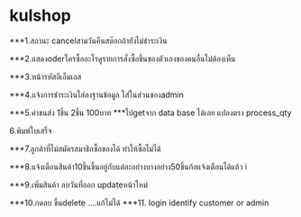 # kulshop
***1.สถานะ cancelสามวันคืนสต๊อกถ้ายังไม่ชำระเงิน

***2.แสดงoderใครซื้ออะไรดูรายการสั่งซื้อขึ้นของตัวเองของคนอื่นไม่ต้องเห็น

***3.หน้ารหัสอีเอ็มเอส 

***4.แจ้งการชำระเงินใส่ลงฐานข้อมูล
ใส่ในส่วนของadmin

***5.ค่าขนส่ง 1ชิ้น 2ชิ้น 100บาท  ***ไปgetจาก data base ได้เลย แปลงตรง process_qty

6.พิมพ์ใบเสร็จ
 
***7.ลูกค้าที่ไม่สมัครสมาชิกซื้อของได้ ทำให้ซื้อไม่ได้

***8.แจ้งเตือนสินค้า10ชิ้นขึ้นอยู่กับแต่ละอย่างบางอย่าง50ชิ้นก้อแจ้งเตือนได้แล้ว i

***9.เพิ่มสินค้า ลบวันที่ออก updateหน้าใหม่

***10.กดลบ ขึ้นdelete ....แก้ไม่ได้
***11. login identify customer or admin 